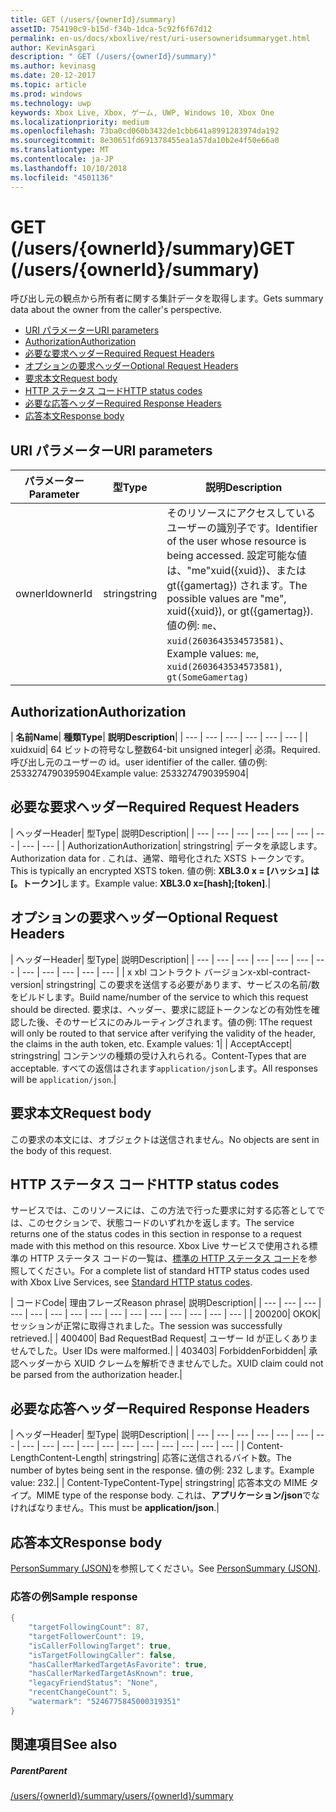 ```yaml
---
title: GET (/users/{ownerId}/summary)
assetID: 754190c9-b15d-f34b-1dca-5c92f6f67d12
permalink: en-us/docs/xboxlive/rest/uri-usersowneridsummaryget.html
author: KevinAsgari
description: " GET (/users/{ownerId}/summary)"
ms.author: kevinasg
ms.date: 20-12-2017
ms.topic: article
ms.prod: windows
ms.technology: uwp
keywords: Xbox Live, Xbox, ゲーム, UWP, Windows 10, Xbox One
ms.localizationpriority: medium
ms.openlocfilehash: 73ba0cd060b3432de1cbb641a8991283974da192
ms.sourcegitcommit: 8e30651fd691378455ea1a57da10b2e4f50e66a0
ms.translationtype: MT
ms.contentlocale: ja-JP
ms.lasthandoff: 10/10/2018
ms.locfileid: "4501136"
---
```

# <a name="get-usersowneridsummary"></a><span data-ttu-id="0e9ab-104">GET (/users/{ownerId}/summary)</span><span class="sxs-lookup"><span data-stu-id="0e9ab-104">GET (/users/{ownerId}/summary)</span></span>
<span data-ttu-id="0e9ab-105">呼び出し元の観点から所有者に関する集計データを取得します。</span><span class="sxs-lookup"><span data-stu-id="0e9ab-105">Gets summary data about the owner from the caller's perspective.</span></span>

  * [<span data-ttu-id="0e9ab-106">URI パラメーター</span><span class="sxs-lookup"><span data-stu-id="0e9ab-106">URI parameters</span></span>](#ID4EQ)
  * [<span data-ttu-id="0e9ab-107">Authorization</span><span class="sxs-lookup"><span data-stu-id="0e9ab-107">Authorization</span></span>](#ID4E2)
  * [<span data-ttu-id="0e9ab-108">必要な要求ヘッダー</span><span class="sxs-lookup"><span data-stu-id="0e9ab-108">Required Request Headers</span></span>](#ID4EBC)
  * [<span data-ttu-id="0e9ab-109">オプションの要求ヘッダー</span><span class="sxs-lookup"><span data-stu-id="0e9ab-109">Optional Request Headers</span></span>](#ID4EHD)
  * [<span data-ttu-id="0e9ab-110">要求本文</span><span class="sxs-lookup"><span data-stu-id="0e9ab-110">Request body</span></span>](#ID4EXE)
  * [<span data-ttu-id="0e9ab-111">HTTP ステータス コード</span><span class="sxs-lookup"><span data-stu-id="0e9ab-111">HTTP status codes</span></span>](#ID4ECF)
  * [<span data-ttu-id="0e9ab-112">必要な応答ヘッダー</span><span class="sxs-lookup"><span data-stu-id="0e9ab-112">Required Response Headers</span></span>](#ID4EZG)
  * [<span data-ttu-id="0e9ab-113">応答本文</span><span class="sxs-lookup"><span data-stu-id="0e9ab-113">Response body</span></span>](#ID4EGAAC)

<a id="ID4EQ"></a>


## <a name="uri-parameters"></a><span data-ttu-id="0e9ab-114">URI パラメーター</span><span class="sxs-lookup"><span data-stu-id="0e9ab-114">URI parameters</span></span>

| <span data-ttu-id="0e9ab-115">パラメーター</span><span class="sxs-lookup"><span data-stu-id="0e9ab-115">Parameter</span></span>| <span data-ttu-id="0e9ab-116">型</span><span class="sxs-lookup"><span data-stu-id="0e9ab-116">Type</span></span>| <span data-ttu-id="0e9ab-117">説明</span><span class="sxs-lookup"><span data-stu-id="0e9ab-117">Description</span></span>|
| --- | --- | --- |
| <span data-ttu-id="0e9ab-118">ownerId</span><span class="sxs-lookup"><span data-stu-id="0e9ab-118">ownerId</span></span>| <span data-ttu-id="0e9ab-119">string</span><span class="sxs-lookup"><span data-stu-id="0e9ab-119">string</span></span>| <span data-ttu-id="0e9ab-120">そのリソースにアクセスしているユーザーの識別子です。</span><span class="sxs-lookup"><span data-stu-id="0e9ab-120">Identifier of the user whose resource is being accessed.</span></span> <span data-ttu-id="0e9ab-121">設定可能な値は、"me"xuid({xuid})、または gt({gamertag}) されます。</span><span class="sxs-lookup"><span data-stu-id="0e9ab-121">The possible values are "me", xuid({xuid}), or gt({gamertag}).</span></span> <span data-ttu-id="0e9ab-122">値の例: <code>me</code>、 <code>xuid(2603643534573581)</code>、</span><span class="sxs-lookup"><span data-stu-id="0e9ab-122">Example values: <code>me</code>, <code>xuid(2603643534573581)</code>,</span></span> <code>gt(SomeGamertag)</code>|

<a id="ID4E2"></a>


## <a name="authorization"></a><span data-ttu-id="0e9ab-123">Authorization</span><span class="sxs-lookup"><span data-stu-id="0e9ab-123">Authorization</span></span>

| <b><span data-ttu-id="0e9ab-124">名前</span><span class="sxs-lookup"><span data-stu-id="0e9ab-124">Name</span></span></b>| <b><span data-ttu-id="0e9ab-125">種類</span><span class="sxs-lookup"><span data-stu-id="0e9ab-125">Type</span></span></b>| <b><span data-ttu-id="0e9ab-126">説明</span><span class="sxs-lookup"><span data-stu-id="0e9ab-126">Description</span></span></b>|
| --- | --- | --- | --- | --- | --- |
| <span data-ttu-id="0e9ab-127">xuid</span><span class="sxs-lookup"><span data-stu-id="0e9ab-127">xuid</span></span>| <span data-ttu-id="0e9ab-128">64 ビットの符号なし整数</span><span class="sxs-lookup"><span data-stu-id="0e9ab-128">64-bit unsigned integer</span></span>| <span data-ttu-id="0e9ab-129">必須。</span><span class="sxs-lookup"><span data-stu-id="0e9ab-129">Required.</span></span> <span data-ttu-id="0e9ab-130">呼び出し元のユーザーの id。</span><span class="sxs-lookup"><span data-stu-id="0e9ab-130">user identifier of the caller.</span></span> <span data-ttu-id="0e9ab-131">値の例: 2533274790395904</span><span class="sxs-lookup"><span data-stu-id="0e9ab-131">Example value: 2533274790395904</span></span>|

<a id="ID4EBC"></a>


## <a name="required-request-headers"></a><span data-ttu-id="0e9ab-132">必要な要求ヘッダー</span><span class="sxs-lookup"><span data-stu-id="0e9ab-132">Required Request Headers</span></span>

| <span data-ttu-id="0e9ab-133">ヘッダー</span><span class="sxs-lookup"><span data-stu-id="0e9ab-133">Header</span></span>| <span data-ttu-id="0e9ab-134">型</span><span class="sxs-lookup"><span data-stu-id="0e9ab-134">Type</span></span>| <span data-ttu-id="0e9ab-135">説明</span><span class="sxs-lookup"><span data-stu-id="0e9ab-135">Description</span></span>|
| --- | --- | --- | --- | --- | --- | --- | --- | --- |
| <span data-ttu-id="0e9ab-136">Authorization</span><span class="sxs-lookup"><span data-stu-id="0e9ab-136">Authorization</span></span>| <span data-ttu-id="0e9ab-137">string</span><span class="sxs-lookup"><span data-stu-id="0e9ab-137">string</span></span>| <span data-ttu-id="0e9ab-138">データを承認します。</span><span class="sxs-lookup"><span data-stu-id="0e9ab-138">Authorization data for .</span></span> <span data-ttu-id="0e9ab-139">これは、通常、暗号化された XSTS トークンです。</span><span class="sxs-lookup"><span data-stu-id="0e9ab-139">This is typically an encrypted XSTS token.</span></span> <span data-ttu-id="0e9ab-140">値の例: <b>XBL3.0 x = [ハッシュ] は [。トークン]</b>します。</span><span class="sxs-lookup"><span data-stu-id="0e9ab-140">Example value: <b>XBL3.0 x=[hash];[token]</b>.</span></span>|

<a id="ID4EHD"></a>


## <a name="optional-request-headers"></a><span data-ttu-id="0e9ab-141">オプションの要求ヘッダー</span><span class="sxs-lookup"><span data-stu-id="0e9ab-141">Optional Request Headers</span></span>

| <span data-ttu-id="0e9ab-142">ヘッダー</span><span class="sxs-lookup"><span data-stu-id="0e9ab-142">Header</span></span>| <span data-ttu-id="0e9ab-143">型</span><span class="sxs-lookup"><span data-stu-id="0e9ab-143">Type</span></span>| <span data-ttu-id="0e9ab-144">説明</span><span class="sxs-lookup"><span data-stu-id="0e9ab-144">Description</span></span>|
| --- | --- | --- | --- | --- | --- | --- | --- | --- | --- | --- | --- |
| <span data-ttu-id="0e9ab-145">x xbl コントラクト バージョン</span><span class="sxs-lookup"><span data-stu-id="0e9ab-145">x-xbl-contract-version</span></span>| <span data-ttu-id="0e9ab-146">string</span><span class="sxs-lookup"><span data-stu-id="0e9ab-146">string</span></span>| <span data-ttu-id="0e9ab-147">この要求を送信する必要があります、サービスの名前/数をビルドします。</span><span class="sxs-lookup"><span data-stu-id="0e9ab-147">Build name/number of the service to which this request should be directed.</span></span> <span data-ttu-id="0e9ab-148">要求は、ヘッダー、要求に認証トークンなどの有効性を確認した後、そのサービスにのみルーティングされます。値の例: 1</span><span class="sxs-lookup"><span data-stu-id="0e9ab-148">The request will only be routed to that service after verifying the validity of the header, the claims in the auth token, etc. Example values: 1</span></span>|
| <span data-ttu-id="0e9ab-149">Accept</span><span class="sxs-lookup"><span data-stu-id="0e9ab-149">Accept</span></span>| <span data-ttu-id="0e9ab-150">string</span><span class="sxs-lookup"><span data-stu-id="0e9ab-150">string</span></span>| <span data-ttu-id="0e9ab-151">コンテンツの種類の受け入れられる。</span><span class="sxs-lookup"><span data-stu-id="0e9ab-151">Content-Types that are acceptable.</span></span> <span data-ttu-id="0e9ab-152">すべての返信はされます<code>application/json</code>します。</span><span class="sxs-lookup"><span data-stu-id="0e9ab-152">All responses will be <code>application/json</code>.</span></span>|

<a id="ID4EXE"></a>


## <a name="request-body"></a><span data-ttu-id="0e9ab-153">要求本文</span><span class="sxs-lookup"><span data-stu-id="0e9ab-153">Request body</span></span>

<span data-ttu-id="0e9ab-154">この要求の本文には、オブジェクトは送信されません。</span><span class="sxs-lookup"><span data-stu-id="0e9ab-154">No objects are sent in the body of this request.</span></span>

<a id="ID4ECF"></a>


## <a name="http-status-codes"></a><span data-ttu-id="0e9ab-155">HTTP ステータス コード</span><span class="sxs-lookup"><span data-stu-id="0e9ab-155">HTTP status codes</span></span>

<span data-ttu-id="0e9ab-156">サービスでは、このリソースには、この方法で行った要求に対する応答としてでは、このセクションで、状態コードのいずれかを返します。</span><span class="sxs-lookup"><span data-stu-id="0e9ab-156">The service returns one of the status codes in this section in response to a request made with this method on this resource.</span></span> <span data-ttu-id="0e9ab-157">Xbox Live サービスで使用される標準の HTTP ステータス コードの一覧は、[標準の HTTP ステータス コード](../../additional/httpstatuscodes.md)を参照してください。</span><span class="sxs-lookup"><span data-stu-id="0e9ab-157">For a complete list of standard HTTP status codes used with Xbox Live Services, see [Standard HTTP status codes](../../additional/httpstatuscodes.md).</span></span>

| <span data-ttu-id="0e9ab-158">コード</span><span class="sxs-lookup"><span data-stu-id="0e9ab-158">Code</span></span>| <span data-ttu-id="0e9ab-159">理由フレーズ</span><span class="sxs-lookup"><span data-stu-id="0e9ab-159">Reason phrase</span></span>| <span data-ttu-id="0e9ab-160">説明</span><span class="sxs-lookup"><span data-stu-id="0e9ab-160">Description</span></span>|
| --- | --- | --- | --- | --- | --- | --- | --- | --- | --- | --- | --- | --- | --- | --- |
| <span data-ttu-id="0e9ab-161">200</span><span class="sxs-lookup"><span data-stu-id="0e9ab-161">200</span></span>| <span data-ttu-id="0e9ab-162">OK</span><span class="sxs-lookup"><span data-stu-id="0e9ab-162">OK</span></span>| <span data-ttu-id="0e9ab-163">セッションが正常に取得されました。</span><span class="sxs-lookup"><span data-stu-id="0e9ab-163">The session was successfully retrieved.</span></span>|
| <span data-ttu-id="0e9ab-164">400</span><span class="sxs-lookup"><span data-stu-id="0e9ab-164">400</span></span>| <span data-ttu-id="0e9ab-165">Bad Request</span><span class="sxs-lookup"><span data-stu-id="0e9ab-165">Bad Request</span></span>| <span data-ttu-id="0e9ab-166">ユーザー Id が正しくありませんでした。</span><span class="sxs-lookup"><span data-stu-id="0e9ab-166">User IDs were malformed.</span></span>|
| <span data-ttu-id="0e9ab-167">403</span><span class="sxs-lookup"><span data-stu-id="0e9ab-167">403</span></span>| <span data-ttu-id="0e9ab-168">Forbidden</span><span class="sxs-lookup"><span data-stu-id="0e9ab-168">Forbidden</span></span>| <span data-ttu-id="0e9ab-169">承認ヘッダーから XUID クレームを解析できませんでした。</span><span class="sxs-lookup"><span data-stu-id="0e9ab-169">XUID claim could not be parsed from the authorization header.</span></span>|

<a id="ID4EZG"></a>


## <a name="required-response-headers"></a><span data-ttu-id="0e9ab-170">必要な応答ヘッダー</span><span class="sxs-lookup"><span data-stu-id="0e9ab-170">Required Response Headers</span></span>

| <span data-ttu-id="0e9ab-171">ヘッダー</span><span class="sxs-lookup"><span data-stu-id="0e9ab-171">Header</span></span>| <span data-ttu-id="0e9ab-172">型</span><span class="sxs-lookup"><span data-stu-id="0e9ab-172">Type</span></span>| <span data-ttu-id="0e9ab-173">説明</span><span class="sxs-lookup"><span data-stu-id="0e9ab-173">Description</span></span>|
| --- | --- | --- | --- | --- | --- | --- | --- | --- | --- | --- | --- | --- | --- | --- | --- | --- | --- |
| <span data-ttu-id="0e9ab-174">Content-Length</span><span class="sxs-lookup"><span data-stu-id="0e9ab-174">Content-Length</span></span>| <span data-ttu-id="0e9ab-175">string</span><span class="sxs-lookup"><span data-stu-id="0e9ab-175">string</span></span>| <span data-ttu-id="0e9ab-176">応答に送信されるバイト数。</span><span class="sxs-lookup"><span data-stu-id="0e9ab-176">The number of bytes being sent in the response.</span></span> <span data-ttu-id="0e9ab-177">値の例: 232 します。</span><span class="sxs-lookup"><span data-stu-id="0e9ab-177">Example value: 232.</span></span>|
| <span data-ttu-id="0e9ab-178">Content-Type</span><span class="sxs-lookup"><span data-stu-id="0e9ab-178">Content-Type</span></span>| <span data-ttu-id="0e9ab-179">string</span><span class="sxs-lookup"><span data-stu-id="0e9ab-179">string</span></span>| <span data-ttu-id="0e9ab-180">応答本文の MIME タイプ。</span><span class="sxs-lookup"><span data-stu-id="0e9ab-180">MIME type of the response body.</span></span> <span data-ttu-id="0e9ab-181">これは、<b>アプリケーション/json</b>でなければなりません。</span><span class="sxs-lookup"><span data-stu-id="0e9ab-181">This must be <b>application/json</b>.</span></span>|

<a id="ID4EGAAC"></a>


## <a name="response-body"></a><span data-ttu-id="0e9ab-182">応答本文</span><span class="sxs-lookup"><span data-stu-id="0e9ab-182">Response body</span></span>

<span data-ttu-id="0e9ab-183">[PersonSummary (JSON)](../../json/json-personsummary.md)を参照してください。</span><span class="sxs-lookup"><span data-stu-id="0e9ab-183">See [PersonSummary (JSON)](../../json/json-personsummary.md).</span></span>

<a id="ID4ESAAC"></a>


### <a name="sample-response"></a><span data-ttu-id="0e9ab-184">応答の例</span><span class="sxs-lookup"><span data-stu-id="0e9ab-184">Sample response</span></span>


```cpp
{
    "targetFollowingCount": 87,
    "targetFollowerCount": 19,
    "isCallerFollowingTarget": true,
    "isTargetFollowingCaller": false,
    "hasCallerMarkedTargetAsFavorite": true,
    "hasCallerMarkedTargetAsKnown": true,
    "legacyFriendStatus": "None",
    "recentChangeCount": 5,
    "watermark": "5246775845000319351"
}

```


<a id="ID4E3AAC"></a>


## <a name="see-also"></a><span data-ttu-id="0e9ab-185">関連項目</span><span class="sxs-lookup"><span data-stu-id="0e9ab-185">See also</span></span>

<a id="ID4E5AAC"></a>


##### <a name="parent"></a><span data-ttu-id="0e9ab-186">Parent</span><span class="sxs-lookup"><span data-stu-id="0e9ab-186">Parent</span></span>

[<span data-ttu-id="0e9ab-187">/users/{ownerId}/summary</span><span class="sxs-lookup"><span data-stu-id="0e9ab-187">/users/{ownerId}/summary</span></span>](uri-usersowneridsummary.md)
